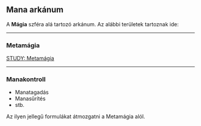 ## Mana arkánum

A **Mágia** szféra alá tartozó arkánum.
Az alábbi területek tartoznak ide:

---
### Metamágia

[STUDY: Metamágia](https://github.com/kaktusztea/km100/wiki/STUDY.magia.metamagia)


---
### Manakontroll

- Manatagadás
- Manasűrítés
- stb.

Az ilyen jellegű formulákat átmozgatni a Metamágia alól.
